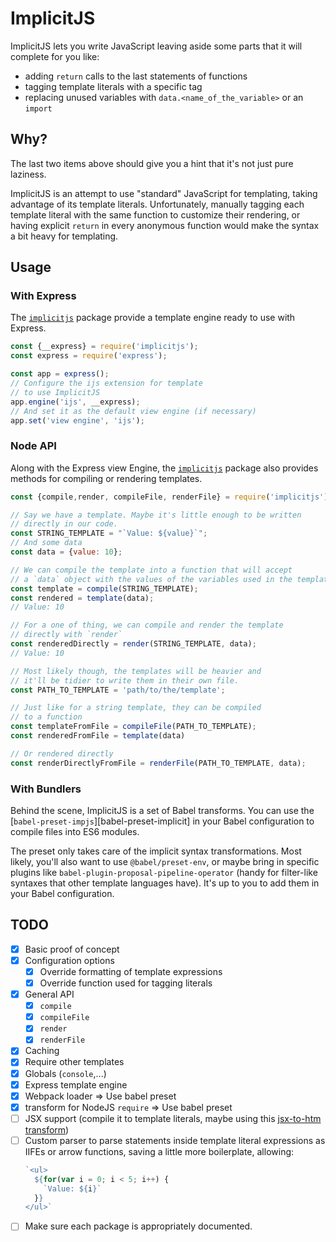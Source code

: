 ImplicitJS
===

ImplicitJS lets you write JavaScript leaving aside some parts that it will complete for you like:

- adding `return` calls to the last statements of functions
- tagging template literals with a specific tag
- replacing unused variables with `data.<name_of_the_variable>` or an `import`

Why?
--- 

The last two items above should give you a hint that it's not just pure laziness.

ImplicitJS is an attempt to use "standard" JavaScript for templating, taking advantage of its template literals. Unfortunately, manually tagging each template literal with the same function to customize their rendering, or having explicit `return` in every anonymous function would make the syntax a bit heavy for templating.

Usage
---

### With Express

The [`implicitjs`][implicitjs] package provide a template engine ready to use with Express.

```js
const {__express} = require('implicitjs');
const express = require('express');

const app = express();
// Configure the ijs extension for template
// to use ImplicitJS
app.engine('ijs', __express);
// And set it as the default view engine (if necessary)
app.set('view engine', 'ijs');
```

### Node API

Along with the Express view Engine, the [`implicitjs`][implicitjs] package also provides methods for compiling or rendering templates.

```js
const {compile,render, compileFile, renderFile} = require('implicitjs');

// Say we have a template. Maybe it's little enough to be written
// directly in our code. 
const STRING_TEMPLATE = "`Value: ${value}`";
// And some data
const data = {value: 10};

// We can compile the template into a function that will accept
// a `data` object with the values of the variables used in the template
const template = compile(STRING_TEMPLATE);
const rendered = template(data);
// Value: 10

// For a one of thing, we can compile and render the template
// directly with `render`
const renderedDirectly = render(STRING_TEMPLATE, data);
// Value: 10

// Most likely though, the templates will be heavier and
// it'll be tidier to write them in their own file.
const PATH_TO_TEMPLATE = 'path/to/the/template';

// Just like for a string template, they can be compiled
// to a function
const templateFromFile = compileFile(PATH_TO_TEMPLATE);
const renderedFromFile = template(data)

// Or rendered directly
const renderDirectlyFromFile = renderFile(PATH_TO_TEMPLATE, data);
```

### With Bundlers

Behind the scene, ImplicitJS is a set of Babel transforms. You can use the [`babel-preset-impjs`][babel-preset-implicit] in your Babel configuration to compile files into ES6 modules.

The preset only takes care of the implicit syntax transformations. Most likely, you'll also want to use `@babel/preset-env`, or maybe bring in specific plugins like `babel-plugin-proposal-pipeline-operator` (handy for filter-like syntaxes that other template languages have). It's up to you to add them in your Babel configuration.

[implicitjs]: 'packages/implicitjs',
[babel-preset-impjs]: 'packages/babel-preset-impjs'

TODO
---

- [x] Basic proof of concept
- [x] Configuration options
  - [x] Override formatting of template expressions
  - [x] Override function used for tagging literals
- [x] General API
  - [x] `compile`
  - [x] `compileFile`
  - [x] `render`
  - [x] `renderFile`
- [x] Caching
- [x] Require other templates
- [x] Globals (`console`,...)
- [x] Express template engine
- [x] Webpack loader => Use babel preset
- [x] transform for NodeJS `require` => Use babel preset
- [ ] JSX support (compile it to template literals, maybe using this [jsx-to-htm transform](https://github.com/developit/htm/tree/master/packages/babel-plugin-transform-jsx-to-htm))
- [ ] Custom parser to parse statements inside template literal expressions as IIFEs or arrow functions, saving a little more boilerplate, allowing:
  ```js
  `<ul>
    ${for(var i = 0; i < 5; i++) {
      `Value: ${i}`
    }}
  </ul>`
  ```
- [ ] Make sure each package is appropriately documented.
